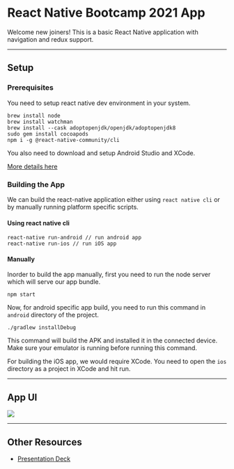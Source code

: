# React Native Bootcamp 2021 App

Welcome new joiners! This is a basic React Native application with navigation and redux support.

----

## Setup

### Prerequisites

You need to setup react native dev environment in your system.

```
brew install node
brew install watchman
brew install --cask adoptopenjdk/openjdk/adoptopenjdk8
sudo gem install cocoapods
npm i -g @react-native-community/cli
```

You also need to download and setup Android Studio and XCode.

[More details here](https://reactnative.dev/docs/environment-setup)

### Building the App

We can build the react-native application either using `react native cli` or by manually running platform specific scripts.

#### Using react native cli

```
react-native run-android // run android app
react-native run-ios // run iOS app
```

#### Manually

Inorder to build the app manually, first you need to run the node server which will serve our app bundle.

```
npm start
```

Now, for android specific app build, you need to run this command in `android` directory of the project.

```
./gradlew installDebug
```

This command will build the APK and installed it in the connected device.
Make sure your emulator is running before running this command.

For building the iOS app, we would require XCode. You need to open the `ios` directory as a project in XCode and hit run.

----

## App UI

![](.meta/app.gif)

----

## Other Resources

- [Presentation Deck](https://docs.google.com/presentation/d/15eTzBEgbTw9cWA3GGjoRviSYIluz3mnkFYKap57gmzk/edit?usp=sharing)